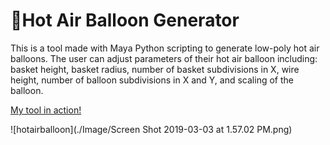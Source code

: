 # 🎈Hot Air Balloon Generator 

This is a tool made with Maya Python scripting to generate low-poly hot air balloons. The user can adjust parameters of their hot air balloon including: basket height, basket radius, number of basket subdivisions in X, wire height, number of balloon subdivisions in X and Y, and scaling of the balloon.

[My tool in action!](https://www.youtube.com/watch?v=4QRtdWbHPH0)

![hotairballoon](./Image/Screen Shot 2019-03-03 at 1.57.02 PM.png)
